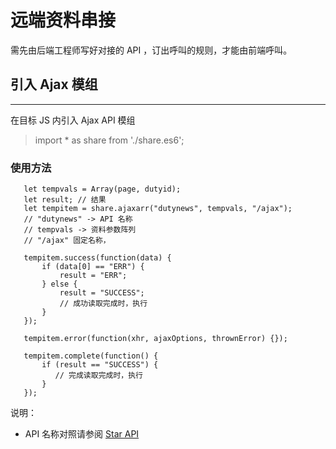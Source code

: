 # 远端资料串接

需先由后端工程师写好对接的 API ，订出呼叫的规则，才能由前端呼叫。

## 引入 Ajax 模组
---

在目标 JS 内引入 Ajax API 模组
> import * as share from './share.es6';

### 使用方法

```
   let tempvals = Array(page, dutyid);
   let result; // 结果
   let tempitem = share.ajaxarr("dutynews", tempvals, "/ajax");
   // "dutynews" -> API 名称
   // tempvals -> 资料参数阵列
   // "/ajax" 固定名称，

   tempitem.success(function(data) {
       if (data[0] == "ERR") {
           result = "ERR";
       } else {
           result = "SUCCESS";
           // 成功读取完成时，执行
       }
   });

   tempitem.error(function(xhr, ajaxOptions, thrownError) {});

   tempitem.complete(function() {
       if (result == "SUCCESS") {
          // 完成读取完成时，执行
       }
   });
```
说明：
- API 名称对照请参阅 [Star API](/file/star-api-setting.xlsx)

